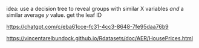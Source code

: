 idea: use a decision tree to reveal groups with similar X variables _and_ a similar average _y_ value. get the leaf ID

https://chatgpt.com/c/eba61cce-fc31-4cc3-8648-7fe95daa76b9

https://vincentarelbundock.github.io/Rdatasets/doc/AER/HousePrices.html
